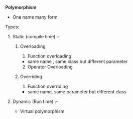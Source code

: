 **Polymorphism**
- One name many form

Types:
1. Static (compile time) :-
    1. Overloading
        1. Function overloading
          - same name , same class  but different parameter
          
        2. Operator Overloading
  
    2. Overriding
        1. Function overriding
          - same name, same parameter but different class
       
2. Dynamic (Run time) :-
   - Virtual polymorphism